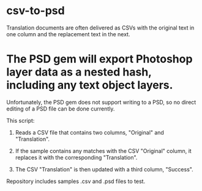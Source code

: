 csv-to-psd
==========
Translation documents are often delivered as CSVs with the original text in one column and the replacement text in the next.

The PSD gem will export Photoshop layer data as a nested hash, including any text object layers. 
==========
Unfortunately, the PSD gem does not support writing to a PSD, so no direct editing of a PSD file can be done currently.

This script:
1. Reads a CSV file that contains two columns, "Original" and "Translation".

2. If the sample contains any matches with the CSV "Original" column, it replaces it with the corresponding "Translation".

3. The CSV "Translation" is then updated with a third column, "Success".

Repository includes samples .csv and .psd files to test.
